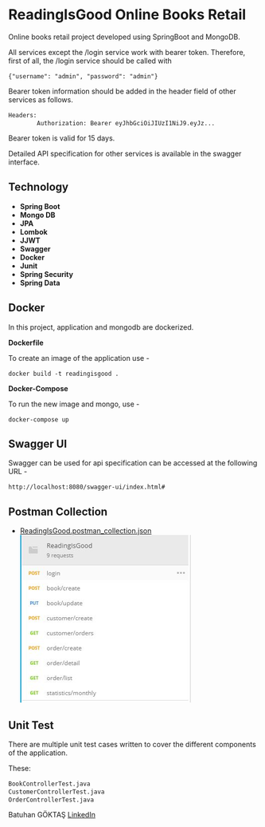 # ReadingIsGood Online Books Retail

Online books retail project developed using SpringBoot and MongoDB.

All services except the /login service work with bearer token. Therefore, first of all, the /login service should be called with 
```
{"username": "admin", "password": "admin"}
```
Bearer token information should be added in the header field of other services as follows.

```
Headers:
		Authorization: Bearer eyJhbGciOiJIUzI1NiJ9.eyJz...
```
Bearer token is valid for 15 days.

Detailed API specification for other services is available in the swagger interface.


## Technology

-   **Spring Boot** 
-   **Mongo DB**
-   **JPA** 
-   **Lombok**
-   **JJWT**
-   **Swagger**
-   **Docker** 
-   **Junit** 
-   **Spring Security**
-   **Spring Data**

## Docker

In this project, application and mongodb are dockerized.

**Dockerfile**

To create an image of the application use -
```
docker build -t readingisgood .
```
**Docker-Compose**

To run the new image and mongo, use -
```
docker-compose up
```
## Swagger UI

Swagger can be used for api specification can be accessed at the following URL -

```
http://localhost:8080/swagger-ui/index.html#
```
## Postman Collection
- [ReadingIsGood.postman_collection.json](https://github.com/batuhangoktas/ReadingIsGood/blob/master/postman/ReadingIsGood.postman_collection.json)
![](https://github.com/batuhangoktas/ReadingIsGood/blob/master/postman/collection.jpg)
## Unit Test

There are multiple unit test cases written to cover the different components of the application. 

These:
```
BookControllerTest.java
CustomerControllerTest.java
OrderControllerTest.java
```

Batuhan GÖKTAŞ
[LinkedIn](https://www.linkedin.com/in/batuhan-g%C3%B6kta%C5%9F-29035aa8/)

